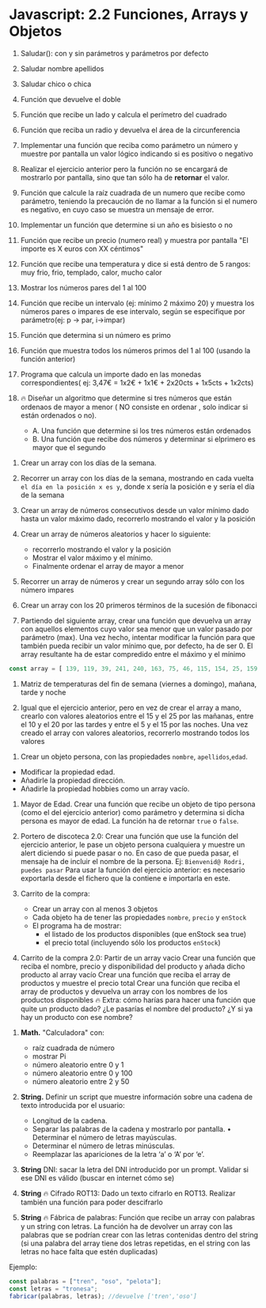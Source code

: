 # Javascript: 2.2 Funciones, Arrays y Objetos

<!--  Funciones: -->

1. Saludar(): con y sin parámetros y parámetros por defecto

1. Saludar nombre apellidos

1. Saludar chico o chica

1. Función que devuelve el doble

1. Función que recibe un lado y calcula el perímetro del cuadrado

1. Función que reciba un radio y devuelva el área de la circunferencia

1. Implementar una función que reciba como parámetro un número y muestre por pantalla un valor lógico indicando si es positivo o negativo

1. Realizar el ejercicio anterior pero la función no se encargará de mostrarlo por pantalla, sino que tan sólo ha de **retornar** el valor.

1. Función que calcule la raíz cuadrada de un numero que recibe como parámetro, teniendo la precaución de no llamar a la función si el numero es negativo, en cuyo caso se muestra un mensaje de error.

1. Implementar un función que determine si un año es bisiesto o no

1. Función que recibe un precio (numero real) y muestra por pantalla "El importe es X euros con XX céntimos"

1. Función que recibe una temperatura y dice si está dentro de 5 rangos: muy frio, frio, templado, calor, mucho calor

1. Mostrar los números pares del 1 al 100

1. Función que recibe un intervalo (ej: mínimo 2 máximo 20) y muestra los números pares o impares de ese intervalo, según se especifique por parámetro(ej: p -> par, i->impar)

1. Función que determina si un número es primo

1. Función que muestra todos los números primos del 1 al 100 (usando la función anterior)

1. Programa que calcula un importe dado en las monedas correspondientes( ej: 3,47€ = 1x2€ + 1x1€ + 2x20cts + 1x5cts + 1x2cts)

1. 🔥 Diseñar un algoritmo que determine si tres números que están ordenaos de mayor a menor ( NO consiste en ordenar , solo indicar si están ordenados o no).
   - A. Una función que determine si los tres números están ordenados
   - B. Una función que recibe dos números y determinar si elprimero es mayor que el segundo

<!-- Arrays: -->

1. Crear un array con los días de la semana.

1. Recorrer un array con los días de la semana, mostrando en cada vuelta `el día en la posición x es y`, donde x sería la posición e y sería el día de la semana

1. Crear un array de números consecutivos desde un valor mínimo dado hasta un valor máximo dado, recorrerlo mostrando el valor y la posición

1. Crear un array de números aleatorios y hacer lo siguiente:

   - recorrerlo mostrando el valor y la posición
   - Mostrar el valor máximo y el mínimo.
   - Finalmente ordenar el array de mayor a menor

1. Recorrer un array de números y crear un segundo array sólo con los número impares

1.  Crear un array con los 20 primeros términos de la sucesión de fibonacci

1. Partiendo del siguiente array, crear una función que devuelva un array con aquellos elementos cuyo valor sea menor que un valor pasado por parámetro (max). Una vez hecho, intentar modificar la función para que también pueda recibir un valor mínimo que, por defecto, ha de ser 0. El array resultante ha de estar compredido entre el máximo y el mínimo

```js
const array = [ 139, 119, 39, 241, 240, 163, 75, 46, 115, 154, 25, 159, 163, 185, 147, 34, 12, 146, 129, 209, 150, 189, 163, 105, 201, 47, 222, 192, 171, 224, 224, 201, 78, 93, 203, 171, 74, 28, 71, 16, 128, 195, 103, 105, 89, 25, 64, 62, 171, 47 ]
```


1.  Matriz de temperaturas del fin de semana (viernes a domingo), mañana, tarde y noche

1.  Igual que el ejercicio anterior, pero en vez de crear el array a mano, crearlo con valores aleatorios entre el 15 y el 25 por las mañanas, entre el 10 y el 20 por las tardes y entre el 5 y el 15 por las noches. Una vez creado el array con valores aleatorios, recorrerlo mostrando todos los valores

<!-- ## Objetos -->

<!-- ### Definidos por el usuario: -->

1. Crear un objeto persona, con las propiedades `nombre`, `apellidos`,`edad`. 
- Modificar la propiedad edad.
- Añadirle la propiedad dirección.
- Añadirle la propiedad hobbies como un array vacío.

1. Mayor de Edad. Crear una función que recibe un objeto de tipo persona (como el del ejercicio anterior) como parámetro y determina si dicha persona es mayor de edad. La función ha de retornar `true` o `false`.


1. Portero de discoteca 2.0: Crear una función que use la función del ejercicio anterior, le pase un objeto persona cualquiera y muestre un alert diciendo si puede pasar o no. En caso de que pueda pasar, el mensaje ha de incluir el nombre de la persona. Ej: `Bienvenid@ Rodri, puedes pasar`
 Para usar la función del ejercicio anterior: es necesario exportarla desde el fichero que la contiene e importarla en este. 

1. Carrito de la compra: 
    - Crear un array con al menos 3 objetos
    - Cada objeto ha de tener las propiedades `nombre`, `precio` y `enStock`
    - El programa ha de mostrar: 
        - el listado de los productos disponibles (que enStock sea true)
        - el precio total (incluyendo sólo los productos `enStock`)

1. Carrito de la compra 2.0:
    Partir de un array vacio
    Crear una función que reciba el nombre, precio y disponibilidad del producto y añada dicho producto al array vacío
    Crear una función que reciba el array de productos y muestre el precio total
    Crear una función que reciba el array de productos y devuelva un array con los nombres de los productos disponibles
    🔥 Extra: cómo harías para hacer una función que quite un producto dado? ¿Le pasarías el nombre del producto? ¿Y si ya hay un producto con ese nombre?



<!-- ### Propios de JS: -->
1. **Math.** "Calculadora" con:
    - raíz cuadrada de número
    - mostrar Pi
    - número aleatorio entre 0 y 1
    - número aleatorio entre 0 y 100
    - número aleatorio entre 2 y 50

1.  **String.** Definir un script que muestre información sobre una cadena de texto introducida por el usuario:

    - Longitud de la cadena.
    - Separar las palabras de la cadena y mostrarlo por pantalla. • Determinar el número de letras mayúsculas.
    - Determinar el número de letras minúsculas.
    - Reemplazar las apariciones de la letra ‘a’ o ‘A’ por ‘e’.

1.  **String** DNI: sacar la letra del DNI introducido por un prompt. Validar si ese DNI es válido (buscar en internet cómo se)

1.  **String** 🔥 Cifrado ROT13: Dado un texto cifrarlo en ROT13. Realizar también una función para poder descifrarlo

1.  **String** 🔥 Fábrica de palabras: Función que recibe un array con palabras y un string con letras. La función ha de devolver un array con las palabras que se podrían crear con las letras contenidas dentro del string (si una palabra del array tiene dos letras repetidas, en el string con las letras no hace falta que estén duplicadas)

Ejemplo:

```js
const palabras = ["tren", "oso", "pelota"];
const letras = "tronesa";
fabricar(palabras, letras); //devuelve ['tren','oso']
```
